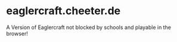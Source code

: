 # eaglercraft.cheeter.de
A Version of Eaglercraft not blocked by schools and playable in the browser!
